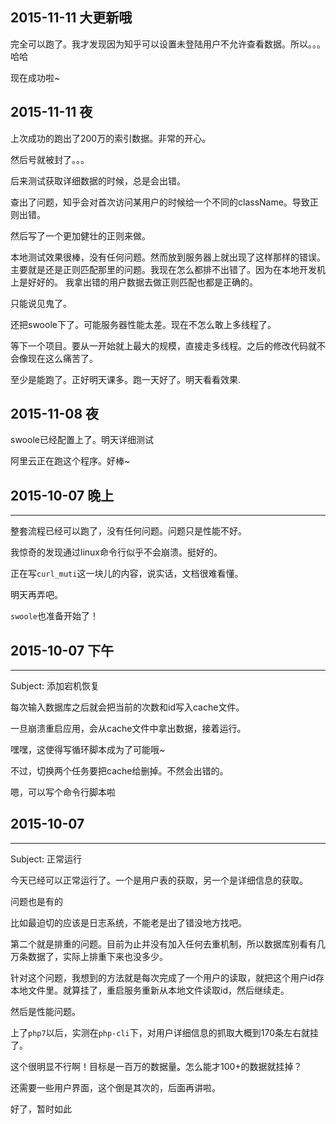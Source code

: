 ## 2015-11-11 大更新哦

完全可以跑了。我才发现因为知乎可以设置未登陆用户不允许查看数据。所以。。。哈哈

现在成功啦~

## 2015-11-11 夜

上次成功的跑出了200万的索引数据。非常的开心。

然后号就被封了。。。

后来测试获取详细数据的时候，总是会出错。

查出了问题，知乎会对首次访问某用户的时候给一个不同的className。导致正则出错。

然后写了一个更加健壮的正则来做。

本地测试效果很棒，没有任何问题。然而放到服务器上就出现了这样那样的错误。主要就是还是正则匹配那里的问题。我现在怎么都排不出错了。因为在本地开发机上是好好的。
我拿出错的用户数据去做正则匹配也都是正确的。

只能说见鬼了。

还把swoole下了。可能服务器性能太差。现在不怎么敢上多线程了。

等下一个项目。要从一开始就上最大的规模，直接走多线程。之后的修改代码就不会像现在这么痛苦了。

至少是能跑了。正好明天课多。跑一天好了。明天看看效果.

## 2015-11-08 夜

swoole已经配置上了。明天详细测试

阿里云正在跑这个程序。好棒~

## 2015-10-07 晚上

---

整套流程已经可以跑了，没有任何问题。问题只是性能不好。

我惊奇的发现通过linux命令行似乎不会崩溃。挺好的。

正在写`curl_muti`这一块儿的内容，说实话，文档很难看懂。

明天再弄吧。

`swoole`也准备开始了！

## 2015-10-07 下午

---

Subject: 添加宕机恢复

每次输入数据库之后就会把当前的次数和id写入cache文件。

一旦崩溃重启应用，会从cache文件中拿出数据，接着运行。

嘿嘿，这使得写循环脚本成为了可能哦~

不过，切换两个任务要把cache给删掉。不然会出错的。

嗯，可以写个命令行脚本啦


## 2015-10-07

------

Subject: 正常运行

今天已经可以正常运行了。一个是用户表的获取，另一个是详细信息的获取。

问题也是有的

比如最迫切的应该是日志系统，不能老是出了错没地方找吧。

第二个就是排重的问题。目前为止并没有加入任何去重机制，所以数据库别看有几万条数据了，实际上排重下来也没多少。

针对这个问题，我想到的方法就是每次完成了一个用户的读取，就把这个用户id存本地文件里。就算挂了，重启服务重新从本地文件读取id，然后继续走。

然后是性能问题。

上了`php7`以后，实测在`php-cli`下，对用户详细信息的抓取大概到170条左右就挂了。

这个很明显不行啊！目标是一百万的数据量。怎么能才100+的数据就挂掉？

还需要一些用户界面，这个倒是其次的，后面再讲啦。

好了，暂时如此


